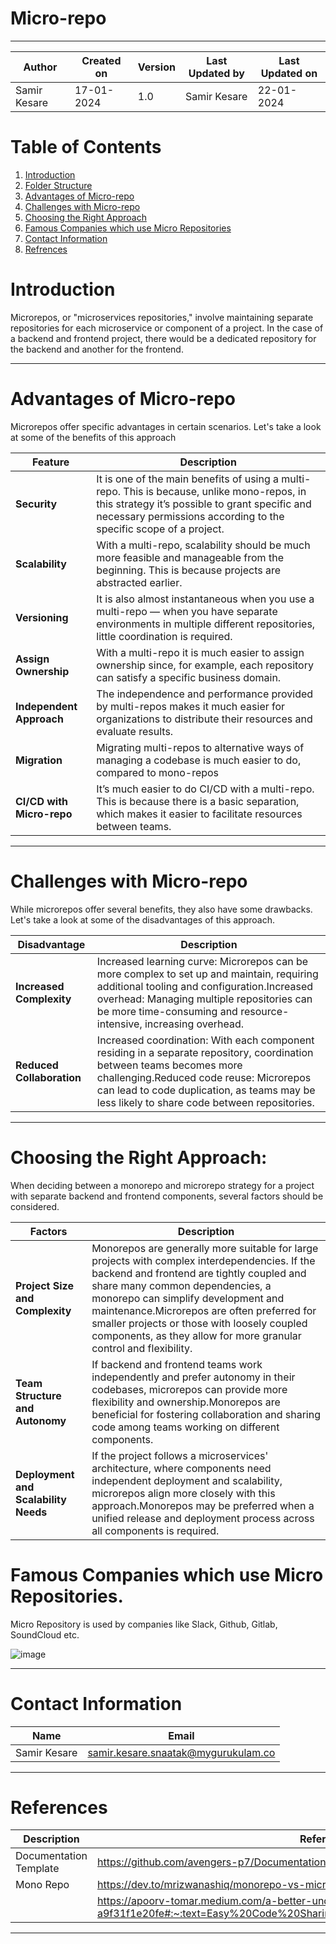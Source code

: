 # Micro-repo
***
| Author | Created on  | Version    | Last Updated by | Last Updated on |
| -------- | ------- | -------------- | --------------| ---------------- |
| Samir Kesare  | 17-01-2024  | 1.0   | Samir Kesare | 22-01-2024 |

# Table  of Contents

1. [Introduction](#Introduction)
2. [Folder Structure](#Folder-Structure)
3. [Advantages of Micro-repo](#Advantages-of-Micro-repo)
4. [Challenges with  Micro-repo](#Challenges-with-Micro-repo)
5. [Choosing the Right Approach](#Choosing-the-Right-Approach)
6. [Famous Companies which use Micro Repositories ](#Famous-Companies-which-use-Micro-Repositories)
7. [Contact Information](#contact-information)
8. [Refrences](#references) 

# Introduction 

Microrepos, or "microservices repositories," involve maintaining separate repositories for each microservice or component of a project. In the case of a backend and frontend project, there would be a dedicated repository for the backend and another for the frontend.

***

# Advantages of Micro-repo

Microrepos offer specific advantages in certain scenarios. Let's take a look at some of the benefits of this approach

|         Feature         | Description |
| ---------------------- | -------------------------------------------------------------------------------------------------------------------------------------------------------------------- |
| **Security** | It is one of the main benefits of using a multi-repo. This is because, unlike mono-repos, in this strategy it’s possible to grant specific and necessary permissions according to the specific scope of a project.|
| **Scalability** | With a multi-repo, scalability should be much more feasible and manageable from the beginning. This is because projects are abstracted earlier.|
| **Versioning** | It is also almost instantaneous when you use a multi-repo — when you have separate environments in multiple different repositories, little coordination is required.|
| **Assign Ownership** | With a multi-repo it is much easier to assign ownership since, for example, each repository can satisfy a specific business domain. |
| **Independent Approach** | The independence and performance provided by multi-repos makes it much easier for organizations to distribute their resources and evaluate results.|
| **Migration** |  Migrating multi-repos to alternative ways of managing a codebase is much easier to do, compared to mono-repos |
| **CI/CD with Micro-repo** | It’s much easier to do CI/CD with a multi-repo. This is because there is a basic separation, which makes it easier to facilitate resources between teams. |



 ***

# Challenges with  Micro-repo
While microrepos offer several benefits, they also have some drawbacks. Let's take a look at some of the disadvantages of this approach.

|         Disadvantage         | Description |
| ---------------------- | -------------------------------------------------------------------------------------------------------------------------------------------------------------------- |
| **Increased Complexity** | Increased learning curve: Microrepos can be more complex to set up and maintain, requiring additional tooling and configuration.Increased overhead: Managing multiple repositories can be more time-consuming and resource-intensive, increasing overhead.|
| **Reduced Collaboration** | Increased coordination: With each component residing in a separate repository, coordination between teams becomes more challenging.Reduced code reuse: Microrepos can lead to code duplication, as teams may be less likely to share code between repositories.|

***

# Choosing the Right Approach:
When deciding between a monorepo and microrepo strategy for a project with separate backend and frontend components, several factors should be considered.

|         Factors        | Description |
| ---------------------- | -------------------------------------------------------------------------------------------------------------------------------------------------------------------- |
| **Project Size and Complexity** |Monorepos are generally more suitable for large projects with complex interdependencies. If the backend and frontend are tightly coupled and share many common dependencies, a monorepo can simplify development and maintenance.Microrepos are often preferred for smaller projects or those with loosely coupled components, as they allow for more granular control and flexibility.|
| **Team Structure and Autonomy** | If backend and frontend teams work independently and prefer autonomy in their codebases, microrepos can provide more flexibility and ownership.Monorepos are beneficial for fostering collaboration and sharing code among teams working on different components.|
| **Deployment and Scalability Needs** | If the project follows a microservices' architecture, where components need independent deployment and scalability, microrepos align more closely with this approach.Monorepos may be preferred when a unified release and deployment process across all components is required.|

# Famous Companies which use Micro Repositories.

Micro Repository is used by companies like Slack, Github, Gitlab, SoundCloud etc.

![image](https://github.com/avengers-p7/Documentation/assets/156056570/99fd60cd-a62d-4a5a-886f-3433300ad928)

***
# Contact Information

|     Name         | Email  |
| -----------------| ------------------------------------ |
| Samir Kesare     | samir.kesare.snaatak@mygurukulam.co  | 


***

# References

|     Description                  | References  
| ---------------------------------| ------------------------------------------------------------------- |
|     Documentation Template       |  https://github.com/avengers-p7/Documentation/wiki/Micro%E2%80%90repos |
|     Mono Repo                    | https://dev.to/mrizwanashiq/monorepo-vs-microrepo-m58#advantages-of-microrepo |
|                                  | https://apoorv-tomar.medium.com/a-better-understanding-of-micro-rep-vs-mono-repo-a9f31f1e20fe#:~:text=Easy%20Code%20Sharing.,and%20efficient%20CI%2FCD%20pipelines. |


***
